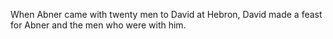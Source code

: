 When Abner came with twenty men to David at Hebron, David made a feast for Abner and the men who were with him.
